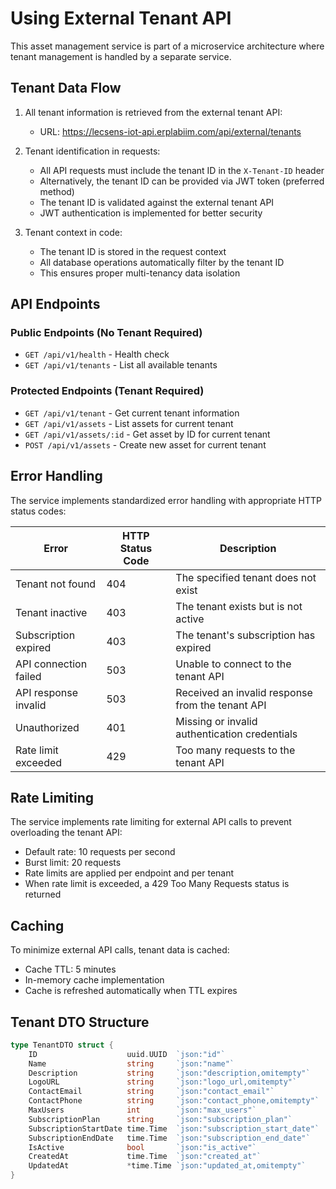 # Using External Tenant API

This asset management service is part of a microservice architecture where tenant management is handled by a separate service.

## Tenant Data Flow

1. All tenant information is retrieved from the external tenant API:
   - URL: https://lecsens-iot-api.erplabiim.com/api/external/tenants

2. Tenant identification in requests:
   - All API requests must include the tenant ID in the `X-Tenant-ID` header
   - Alternatively, the tenant ID can be provided via JWT token (preferred method)
   - The tenant ID is validated against the external tenant API
   - JWT authentication is implemented for better security

3. Tenant context in code:
   - The tenant ID is stored in the request context
   - All database operations automatically filter by the tenant ID
   - This ensures proper multi-tenancy data isolation

## API Endpoints

### Public Endpoints (No Tenant Required)
- `GET /api/v1/health` - Health check
- `GET /api/v1/tenants` - List all available tenants

### Protected Endpoints (Tenant Required)
- `GET /api/v1/tenant` - Get current tenant information
- `GET /api/v1/assets` - List assets for current tenant
- `GET /api/v1/assets/:id` - Get asset by ID for current tenant
- `POST /api/v1/assets` - Create new asset for current tenant

## Error Handling

The service implements standardized error handling with appropriate HTTP status codes:

| Error                     | HTTP Status Code | Description                                       |
|---------------------------|-----------------|---------------------------------------------------|
| Tenant not found          | 404             | The specified tenant does not exist               |
| Tenant inactive           | 403             | The tenant exists but is not active               |
| Subscription expired      | 403             | The tenant's subscription has expired             |
| API connection failed     | 503             | Unable to connect to the tenant API               |
| API response invalid      | 503             | Received an invalid response from the tenant API  |
| Unauthorized              | 401             | Missing or invalid authentication credentials     |
| Rate limit exceeded       | 429             | Too many requests to the tenant API               |

## Rate Limiting

The service implements rate limiting for external API calls to prevent overloading the tenant API:

- Default rate: 10 requests per second
- Burst limit: 20 requests
- Rate limits are applied per endpoint and per tenant
- When rate limit is exceeded, a 429 Too Many Requests status is returned

## Caching

To minimize external API calls, tenant data is cached:

- Cache TTL: 5 minutes
- In-memory cache implementation
- Cache is refreshed automatically when TTL expires

## Tenant DTO Structure

```go
type TenantDTO struct {
    ID                    uuid.UUID  `json:"id"`
    Name                  string     `json:"name"`
    Description           string     `json:"description,omitempty"`
    LogoURL               string     `json:"logo_url,omitempty"`
    ContactEmail          string     `json:"contact_email"`
    ContactPhone          string     `json:"contact_phone,omitempty"`
    MaxUsers              int        `json:"max_users"`
    SubscriptionPlan      string     `json:"subscription_plan"`
    SubscriptionStartDate time.Time  `json:"subscription_start_date"`
    SubscriptionEndDate   time.Time  `json:"subscription_end_date"`
    IsActive              bool       `json:"is_active"`
    CreatedAt             time.Time  `json:"created_at"`
    UpdatedAt             *time.Time `json:"updated_at,omitempty"`
}
```

